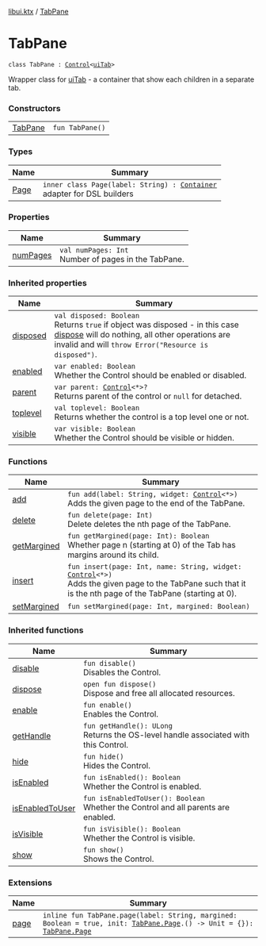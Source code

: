[libui.ktx](../README.md) / [TabPane](README.md)

# TabPane

`class TabPane : `[`Control`](../-control/README.md)`<`[`uiTab`](../../libui/ui-tab.md)`> `

Wrapper class for [uiTab](../../libui/ui-tab.md) - a container that show each children in a separate tab.

### Constructors

| | |
|---|---|
| [TabPane](-tab-pane.md) | `fun TabPane()` |

### Types

| Name | Summary |
|---|---|
| [Page](-page/README.md) | `inner class Page(label: String) : `[`Container`](../-container/README.md)<br>adapter for DSL builders |

### Properties

| Name | Summary |
|---|---|
| [numPages](num-pages.md) | `val numPages: Int`<br>Number of pages in the TabPane. |

### Inherited properties

| Name | Summary |
|---|---|
| [disposed](../-disposable/disposed.md) | `val disposed: Boolean`<br>Returns `true` if object was disposed - in this case [dispose](../-disposable/dispose.md) will do nothing, all other operations are invalid and will `throw Error("Resource is disposed")`. |
| [enabled](../-control/enabled.md) | `var enabled: Boolean`<br>Whether the Control should be enabled or disabled. |
| [parent](../-control/parent.md) | `var parent: `[`Control`](../-control/README.md)`<*>?`<br>Returns parent of the control or `null` for detached. |
| [toplevel](../-control/toplevel.md) | `val toplevel: Boolean`<br>Returns whether the control is a top level one or not. |
| [visible](../-control/visible.md) | `var visible: Boolean`<br>Whether the Control should be visible or hidden. |

### Functions

| Name | Summary |
|---|---|
| [add](add.md) | `fun add(label: String, widget: `[`Control`](../-control/README.md)`<*>)`<br>Adds the given page to the end of the TabPane. |
| [delete](delete.md) | `fun delete(page: Int)`<br>Delete deletes the nth page of the TabPane. |
| [getMargined](get-margined.md) | `fun getMargined(page: Int): Boolean`<br>Whether page n (starting at 0) of the Tab has margins around its child. |
| [insert](insert.md) | `fun insert(page: Int, name: String, widget: `[`Control`](../-control/README.md)`<*>)`<br>Adds the given page to the TabPane such that it is the nth page of the TabPane (starting at 0). |
| [setMargined](set-margined.md) | `fun setMargined(page: Int, margined: Boolean)` |

### Inherited functions

| Name | Summary |
|---|---|
| [disable](../-control/disable.md) | `fun disable()`<br>Disables the Control. |
| [dispose](../-control/dispose.md) | `open fun dispose()`<br>Dispose and free all allocated resources. |
| [enable](../-control/enable.md) | `fun enable()`<br>Enables the Control. |
| [getHandle](../-control/get-handle.md) | `fun getHandle(): ULong`<br>Returns the OS-level handle associated with this Control. |
| [hide](../-control/hide.md) | `fun hide()`<br>Hides the Control. |
| [isEnabled](../-control/is-enabled.md) | `fun isEnabled(): Boolean`<br>Whether the Control is enabled. |
| [isEnabledToUser](../-control/is-enabled-to-user.md) | `fun isEnabledToUser(): Boolean`<br>Whether the Control and all parents are enabled. |
| [isVisible](../-control/is-visible.md) | `fun isVisible(): Boolean`<br>Whether the Control is visible. |
| [show](../-control/show.md) | `fun show()`<br>Shows the Control. |

### Extensions

| Name | Summary |
|---|---|
| [page](../page.md) | `inline fun TabPane.page(label: String, margined: Boolean = true, init: `[`TabPane.Page`](-page/README.md)`.() -> Unit = {}): `[`TabPane.Page`](-page/README.md) |
